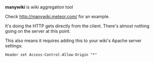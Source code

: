 
**manywiki** is wiki aggregation tool

Check http://manywiki.meteor.com/ for an example.


It's doing the HTTP gets directly from the client. There's almost nothing going on the server at this point.

This also means it requires adding this to your wiki's Apache server settings:

```
Header set Access-Control-Allow-Origin "*"
```

